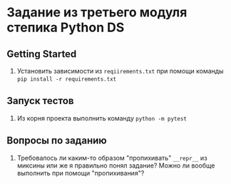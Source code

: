 # Задание из третьего модуля степика Python DS 

## Getting Started
1. Установить зависимости из `reqiirements.txt` при помощи команды `pip install -r requirements.txt`

## Запуск тестов

1. Из корня проекта выполнить команду `python -m pytest`

## Вопросы по заданию

1. Требовалось ли каким-то образом "пропихивать" ```__repr__``` 
из миксины или же я правильно понял задание? Можно ли вообще выполнить
при помощи "пропихивания"? 
